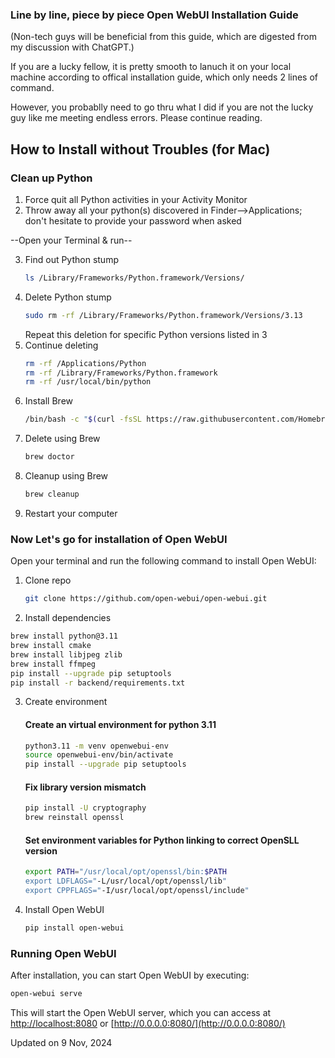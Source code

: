 ### Line by line, piece by piece Open WebUI Installation Guide
(Non-tech guys will be beneficial from this guide, which are digested from my discussion with ChatGPT.)

If you are a lucky fellow, it is pretty smooth to lanuch it on your local machine according to offical installation guide, which only needs 2 lines of command.

However, you probablly need to go thru what I did if you are not the lucky guy like me meeting endless errors. Please continue reading.

## How to Install without Troubles (for Mac)

### Clean up Python

1. Force quit all Python activities in your Activity Monitor
2. Throw away all your python(s) discovered in Finder-->Applications; don't hesitate to provide your password when asked

--Open your Terminal & run--

3. Find out Python stump
   ```bash
   ls /Library/Frameworks/Python.framework/Versions/
   ```
4. Delete Python stump
   ```bash
   sudo rm -rf /Library/Frameworks/Python.framework/Versions/3.13
   ```
   Repeat this deletion for specific Python versions listed in 3
5. Continue deleting
   ```bash
   rm -rf /Applications/Python
   rm -rf /Library/Frameworks/Python.framework
   rm -rf /usr/local/bin/python
   ```
6. Install Brew
   ```bash
   /bin/bash -c "$(curl -fsSL https://raw.githubusercontent.com/Homebrew/install/HEAD/install.sh)"
   ```
7. Delete using Brew
   ```bash
   brew doctor
   ```
8. Cleanup using Brew
   ```bash
   brew cleanup
   ```
9. Restart your computer



### Now Let's go for installation of Open WebUI
Open your terminal and run the following command to install Open WebUI:

1. Clone repo
   ```bash
   git clone https://github.com/open-webui/open-webui.git
   ```
2.  Install dependencies
   ```bash
   brew install python@3.11
   brew install cmake
   brew install libjpeg zlib
   brew install ffmpeg
   pip install --upgrade pip setuptools
   pip install -r backend/requirements.txt
   ```
3. Create environment
   #### Create an virtual environment for python 3.11
   ```bash
   python3.11 -m venv openwebui-env
   source openwebui-env/bin/activate
   pip install --upgrade pip setuptools
   ```
   #### Fix library version mismatch
   ```bash
   pip install -U cryptography
   brew reinstall openssl
   ```
   #### Set environment variables for Python linking to correct OpenSLL version
   ```bash
   export PATH="/usr/local/opt/openssl/bin:$PATH
   export LDFLAGS="-L/usr/local/opt/openssl/lib"
   export CPPFLAGS="-I/usr/local/opt/openssl/include"
   ```
4. Install Open WebUI
   ```bash
   pip install open-webui
   ```

### Running Open WebUI
   After installation, you can start Open WebUI by executing:

   ```bash
   open-webui serve
   ```

This will start the Open WebUI server, which you can access at [http://localhost:8080](http://localhost:8080) or [http://0.0.0.0:8080/](http://0.0.0.0:8080/)


Updated on 9 Nov, 2024
